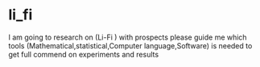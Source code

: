 # li_fi
I am going to research on (Li-Fi ) with  prospects please guide me which tools (Mathematical,statistical,Computer language,Software) is needed to get full commend on experiments and results
